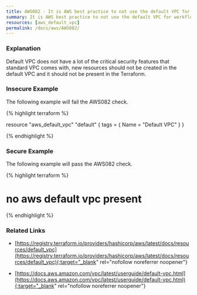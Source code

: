 ```yaml
---
title: AWS082 - It is AWS best practice to not use the default VPC for workflows
summary: It is AWS best practice to not use the default VPC for workflows 
resources: [aws_default_vpc] 
permalink: /docs/aws/AWS082/
---
```

### Explanation


Default VPC does not have a lot of the critical security features that standard VPC comes with, new resources should not be created in the default VPC and it should not be present in the Terraform.



### Insecure Example

The following example will fail the AWS082 check.

{% highlight terraform %}

resource "aws_default_vpc" "default" {
	tags = {
	  Name = "Default VPC"
	}
  }

{% endhighlight %}



### Secure Example

The following example will pass the AWS082 check.

{% highlight terraform %}

# no aws default vpc present

{% endhighlight %}



### Related Links


- [https://registry.terraform.io/providers/hashicorp/aws/latest/docs/resources/default_vpc](https://registry.terraform.io/providers/hashicorp/aws/latest/docs/resources/default_vpc){:target="_blank" rel="nofollow noreferrer noopener"}

- [https://docs.aws.amazon.com/vpc/latest/userguide/default-vpc.html](https://docs.aws.amazon.com/vpc/latest/userguide/default-vpc.html){:target="_blank" rel="nofollow noreferrer noopener"}


